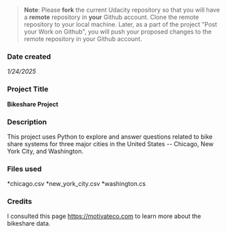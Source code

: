 >**Note**: Please **fork** the current Udacity repository so that you will have a **remote** repository in **your** Github account. Clone the remote repository to your local machine. Later, as a part of the project "Post your Work on Github", you will push your proposed changes to the remote repository in your Github account.

### Date created
_1/24/2025_

### Project Title
**Bikeshare Project**

### Description
This project uses Python to explore and answer questions related to bike share systems for three major cities in the United States -- Chicago, New York City, and Washington.

### Files used
*chicago.csv
*new_york_city.csv
*washington.cs


### Credits
I consulted this page https://motivateco.com to learn more about the bikeshare data.
